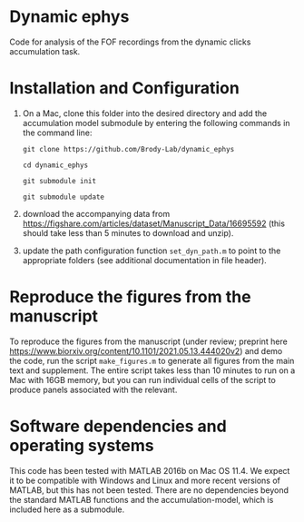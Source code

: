 # Dynamic ephys
Code for analysis of the FOF recordings from the dynamic clicks accumulation task.

# Installation and Configuration
1. On a Mac, clone this folder into the desired directory and add the accumulation model submodule by entering the following commands in the command line:

    `git clone https://github.com/Brody-Lab/dynamic_ephys `

    `cd dynamic_ephys `

    `git submodule init`

    `git submodule update`

2. download the accompanying data from https://figshare.com/articles/dataset/Manuscript_Data/16695592 (this should take less than 5 minutes to download and unzip).

3. update the path configuration function `set_dyn_path.m` to point to the appropriate folders (see additional documentation in file header).

# Reproduce the figures from the manuscript

To reproduce the figures from the manuscript (under review; preprint here https://www.biorxiv.org/content/10.1101/2021.05.13.444020v2) and demo the code, run the script `make_figures.m` to generate all figures from the main text and supplement. The entire script takes less than 10 minutes to run on a Mac with 16GB memory, but you can run individual cells of the script to produce panels associated with the relevant.

# Software dependencies and operating systems
This code has been tested with MATLAB 2016b on Mac OS 11.4. We expect it to be compatible with Windows and Linux and more recent versions of MATLAB, but this has not been tested. There are no dependencies beyond the standard MATLAB functions and the accumulation-model, which is included here as a submodule.
